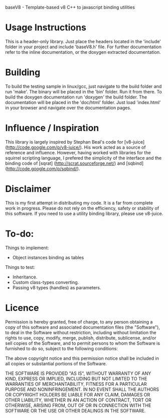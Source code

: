baseV8 - Template-based v8 C++ to javascript binding utilities

Usage Instructions
==================
This is a header-only library. Just place the headers located in the 'include'
folder in your project and include 'baseV8.h' file. For further documentation
refer to the inline documentation, or the doxygen extracted documentation.

Building
========
To build the testing sample in linux/gcc, just navigate to the build folder and
run 'make'. The binary will be placed in the 'bin' folder. Run it from there. To
build the doxygen documentation run 'doxygen' the build folder. The documentation
will be placed in the 'doc/html' folder. Just load 'index.html' in your browser
and navigate over the documentation pages.

Influence / Inspiration
=======================
This library is largely inspired by Stephan Beal's code for [v8-juice]
(http://code.google.com/p/v8-juice/). His work acted as a source of reference
and influence. However, having worked with libraries for the squirrel scripting
language, I prefered the simplicity of the interface and the binding code of
[sqrat] (http://scrat.sourceforge.net/) and [sqbind]
(http://code.google.com/p/sqbind/).

Disclaimer
==========
This is my first attempt in distributing my code. It is a far from complete work
in progress. Please do not rely on the efficiency, safety or stability of this
software. If you need to use a utility binding library, please use v8-juice.

To-do:
======
Things to implement:

* Object instances binding as tables

Things to test:

* Inheritance.
* Custom class-types converting.
* Passing v8 types (handles) as parameters.


Licence
=======
Permission is hereby granted, free of charge, to any person obtaining a copy
of this software and associated documentation files (the "Software"), to deal
in the Software without restriction, including without limitation the rights
to use, copy, modify, merge, publish, distribute, sublicense, and/or sell
copies of the Software, and to permit persons to whom the Software is
furnished to do so, subject to the following conditions:

The above copyright notice and this permission notice shall be included in
all copies or substantial portions of the Software.

THE SOFTWARE IS PROVIDED "AS IS", WITHOUT WARRANTY OF ANY KIND, EXPRESS OR
IMPLIED, INCLUDING BUT NOT LIMITED TO THE WARRANTIES OF MERCHANTABILITY,
FITNESS FOR A PARTICULAR PURPOSE AND NONINFRINGEMENT. IN NO EVENT SHALL THE
AUTHORS OR COPYRIGHT HOLDERS BE LIABLE FOR ANY CLAIM, DAMAGES OR OTHER
LIABILITY, WHETHER IN AN ACTION OF CONTRACT, TORT OR OTHERWISE, ARISING FROM,
OUT OF OR IN CONNECTION WITH THE SOFTWARE OR THE USE OR OTHER DEALINGS IN
THE SOFTWARE.
